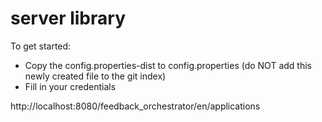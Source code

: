 # server library

To get started:

* Copy the config.properties-dist to config.properties (do NOT add this newly created file to the git index)
* Fill in your credentials


http://localhost:8080/feedback_orchestrator/en/applications